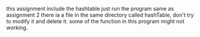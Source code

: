 this assignment include the hashtable just run the program same as assignment 2
there ia a file in the same directory called hashTable, don't try to modify it and delete it.
some of the function in this program might not working.
